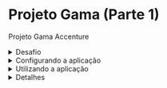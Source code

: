 # Projeto Gama (Parte 1)
Projeto Gama Accenture

<details>
<summary>Desafio</summary>
Armazenamento de dados de COVID-19 de todos os países do mundo através da API: https://documenter.getpostman.com/view/10808728/SzS8rjbc.
<br>
1) Crie um Script SQL para criação de um DataBase com um Schema para armazenar os registros de países e os dados de COVID-19 por todo o mundo. Na tabela que será armazenada os dados de países, 2 campos são obrigatórios de serem consistidos:
Nome do país
Código ISO2
<br>
Em outros repositórios devem ser armazenados a quantidade de casos confirmados e mortes de cada um dos países do mundo, desde o dia 01/01/2020.
<br>
2) Crie um banco de dados relacional no provedor de nuvem Azure para armazenamento dos dados em questão, estabelecidos pelo script com o dito schema, criado na etapa anterior. O banco de dados pode ser SQL Server, MySQL, MariaDB, Postgres ou algum outro SQL.
<br>
3) Desenvolva um script Python que faça leitura da API determinada no enunciado inicial desta atividade para realizar o armazenamento de países e dos casos confirmados e de mortes da COVID-19. O armazenamento destas informações deverá ser em BD SQL, consistido no Azure através do schema definido na etapa 1 desta atividade.
<br>
Após armazenamento dos valores no BD, este dito script Python deverá retornar as seguintes informações em tela, caso o usuário escolha:
<br>
1) Panorama diário de quantidade de casos confirmados de COVID-19 dos 10 países do mundo com maiores números.
<br>
2) Panorama diário de quantidade de mortes de COVID-19 dos 10 países do mundo com números.
<br>
3) Total de mortes por COVID-19 dos 10 países do mundo com maiores números.
<br>
4) Total de casos confirmados por COVID-19 dos 10 países do mundo com maiores números.
<br>
A impressão das 4 informações citadas acima deverá acontecer em tela, através do prompt de comando de execução do programa.
</details>

<details>
  <summary> Configurando a aplicação </summary>
  Primeiramente, é necessário rodar o comando abaixo para a aplicação baixar todas as suas dependências.
  <br>
  <code>pip install -r requirements.txt</code>
  <br>
  Após esse comando, a aplicação poderá ser iniciada normalmente.
  <br>
  Ao iniciar a aplicação, a seguinte opção de LOGIN e SENHA é apresentada ao usuário:
  ![Teste](images/teste.jpg)
</details>

<details>
  <summary> Utilizando a aplicação </summary>
  lorem ipsum
</details>

<details>
  <summary> Detalhes </summary>
  lorem ipsum
</details>
